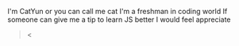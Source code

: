 I'm CatYun or you can call me cat
I'm a freshman in coding world
If someone can give me a tip to learn JS better I would feel appreciate
><
